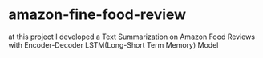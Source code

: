 # amazon-fine-food-review
at this project I developed a Text Summarization on Amazon Food Reviews with Encoder-Decoder LSTM(Long-Short Term Memory) Model 
